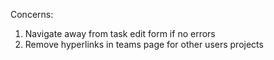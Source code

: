 
Concerns:
1. Navigate away from task edit form if no errors
2. Remove hyperlinks in teams page for other users projects








